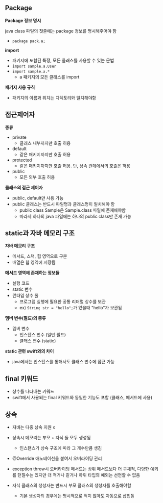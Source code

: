 ## Package



**Package 정보 명시**

java class 파일의 첫줄에는 package 정보를 명시해주어야 함

- `package pack.a;`



**import**

- 패키지에 포함된 특정, 모든 클래스를 사용할 수 있는 문법
- `import sample.a.User`
- `import sample.a.*`
  - a 패키지의 모든 클래스를 import



**패키지 사용 규칙**

- 패키지의 이름과 위치는 디렉토리와 일치해야함



## 접근제어자

**종류**

- private
  - 클래스 내부까지만 호출 허용
- default
  - 같은 패키지까지만 호출 허용
- protected
  - 같은 패키지까지만 호출 허용. 단, 상속 관계에서의 호출은 허용
- public
  - 모든 외부 호출 허용



**클래스의 접근 제어자**

- public, default만 사용 가능
- public 클래스는 반드시 파일명과 클래스명이 일치해야 함
  - public class Sample은 Sample.class 파일에 존재해야함
  - 따라서 하나의 java 파일에는 하나의 public class만 존재 가능



## static과 자바 메모리 구조

**자바 메모리 구조**

- 메서드, 스택, 힙 영역으로 구분
- 배열은 힙 영역에 저장됨



**메서드 영역에 존재하는 정보들**

- 실행 코드
- static 변수
- 런타임 상수 풀
  - 프로그램 실행에 필요한 공통 리터럴 상수를 보관
  - ex) `String str = "hello";`가 있을때 "hello"가 보관됨



**멤버 변수(필드)의 종류**

- 멤버 변수
  - 인스턴스 변수 (일반 필드)
  - 클래스 변수 (static)



**static 관련 swift와의 차이**

- java에서는 인스턴스를 통해서도 클래스 변수에 접근 가능



## final 키워드

- 상수를 나타내는 키워드
- swift에서 사용되는 final 키워드와 동일한 기능도 포함 (클래스, 메서드에 사용)



## 상속

- 자바는 다중 상속 지원 x
- 상속시 메모리는 부모 + 자식 둘 모두 생성됨
  - 인스턴스가 상속 구조에 따라 그 개수만큼 생김
- @Override 애노테이션을 붙여서 오버라이딩 관리
- exception throw시 오버라이딩 메서드는 상위 메서드보다 더 구체적, 다양한 예외를 던질수는 있지만 더 적거나 같거나 하위 타입의 예외는 선언할 수 없음

- 자식 클래스의 생성자는 반드시 부모 클래스의 생성자를 호출해야함
  - 기본 생성자의 경우에는 명시적으로 적지 않아도 자동으로 삽입됨

